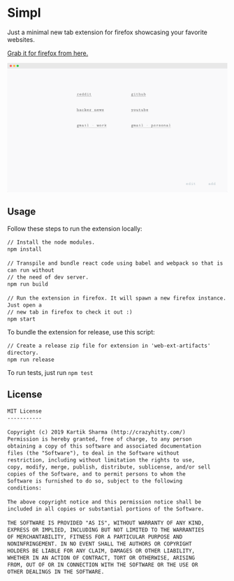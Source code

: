 # Simpl

Just a minimal new tab extension for firefox showcasing your favorite websites.

[Grab it for firefox from here.](https://addons.mozilla.org/en-US/firefox/addon/simpl-new-tab/)

![Simpl screenshot](.github/simpl-screenshot-home.png)

## Usage

Follow these steps to run the extension locally:

```
// Install the node modules.
npm install

// Transpile and bundle react code using babel and webpack so that is can run without
// the need of dev server.
npm run build

// Run the extension in firefox. It will spawn a new firefox instance. Just open a
// new tab in firefox to check it out :)
npm start
```

To bundle the extension for release, use this script:

```
// Create a release zip file for extension in 'web-ext-artifacts' directory.
npm run release
```

To run tests, just run `npm test`

## License

```
MIT License
-----------

Copyright (c) 2019 Kartik Sharma (http://crazyhitty.com/)
Permission is hereby granted, free of charge, to any person
obtaining a copy of this software and associated documentation
files (the "Software"), to deal in the Software without
restriction, including without limitation the rights to use,
copy, modify, merge, publish, distribute, sublicense, and/or sell
copies of the Software, and to permit persons to whom the
Software is furnished to do so, subject to the following
conditions:

The above copyright notice and this permission notice shall be
included in all copies or substantial portions of the Software.

THE SOFTWARE IS PROVIDED "AS IS", WITHOUT WARRANTY OF ANY KIND,
EXPRESS OR IMPLIED, INCLUDING BUT NOT LIMITED TO THE WARRANTIES
OF MERCHANTABILITY, FITNESS FOR A PARTICULAR PURPOSE AND
NONINFRINGEMENT. IN NO EVENT SHALL THE AUTHORS OR COPYRIGHT
HOLDERS BE LIABLE FOR ANY CLAIM, DAMAGES OR OTHER LIABILITY,
WHETHER IN AN ACTION OF CONTRACT, TORT OR OTHERWISE, ARISING
FROM, OUT OF OR IN CONNECTION WITH THE SOFTWARE OR THE USE OR
OTHER DEALINGS IN THE SOFTWARE.
```